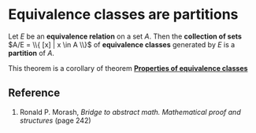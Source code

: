 # Equivalence classes are partitions

Let $E$ be an **equivalence relation** on a set $A$. Then the **collection of sets** $A/E = \\{ [x] | x \in A \\}$ of **equivalence classes** generated by $E$ is a **partition** of $A$.

This theorem is a corollary of theorem [**Properties of equivalence classes**](./0005-properties-of-equivalence-classes.md)

## Reference

1. Ronald P. Morash, *Bridge to abstract math. Mathematical proof and structures* (page 242)